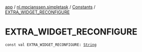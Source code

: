 [app](../../index.md) / [nl.mpcjanssen.simpletask](../index.md) / [Constants](index.md) / [EXTRA_WIDGET_RECONFIGURE](.)

# EXTRA_WIDGET_RECONFIGURE

`const val EXTRA_WIDGET_RECONFIGURE: `[`String`](https://kotlinlang.org/api/latest/jvm/stdlib/kotlin/-string/index.html)